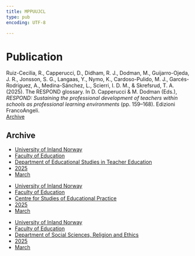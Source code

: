 ```yaml
---
title: MPPUUJCL
type: pub
encoding: UTF-8

---
```

<h1>Publication</h1>
<article id="csl-bib-container-MPPUUJCL" class="csl-bib-container">
  <div class="csl-bib-body"> <div class="csl-entry">Ruiz-Cecilia, R., Capperucci, D., Didham, R. J., Dodman, M., Guijarro-Ojeda, J. R., Jonsson, S. G., Langaas, Y., Nymo, K., Cardoso-Pulido, M. J., Garcés-Rodriguez, A., Medina-Sánchez, L., Scierri, I. D. M., &#38; Skrefsrud, T. A. (2025). The RESPOND glossary. In D. Capperucci &#38; M. Dodman (Eds.), <i>RESPOND: Sustaining the professional development of teachers within schools as professional learning environments</i> (pp. 159–168). Edizioni FrancoAngeli.</div> </div>
  <div class="csl-bib-buttons">
    <a href="#taxonomy-article-MPPUUJCL" alt="archive" class="csl-bib-button">Archive</a>
  </div>
  <div id="csl-bib-meta-container-MPPUUJCL"></div>
</article>
<div id="csl-bib-meta-MPPUUJCL" class="csl-bib-meta">
  <article id="taxonomy-article-MPPUUJCL" class="taxonomy-article">
    <h1>Archive</h1>
    <ul>
      <li><a href="{{< params subfolder >}}en/archive/?key=3DCRN523">University of Inland Norway</a></li>
      <li><a href="{{< params subfolder >}}en/archive/?key=WYNZA47F">Faculty of Education</a></li>
      <li><a href="{{< params subfolder >}}en/archive/?key=BKPR6TE7">Department of Educational Studies in Teacher Education</a></li>
      <li><a href="{{< params subfolder >}}en/archive/?key=Y4IQD3IX">2025</a></li>
      <li><a href="{{< params subfolder >}}en/archive/?key=UD8A6HBH">March</a></li>
    </ul>
    <ul>
      <li><a href="{{< params subfolder >}}en/archive/?key=3DCRN523">University of Inland Norway</a></li>
      <li><a href="{{< params subfolder >}}en/archive/?key=WYNZA47F">Faculty of Education</a></li>
      <li><a href="{{< params subfolder >}}en/archive/?key=G3SEU2Z2">Centre for Studies of Educational Practice</a></li>
      <li><a href="{{< params subfolder >}}en/archive/?key=FQUBCA8S">2025</a></li>
      <li><a href="{{< params subfolder >}}en/archive/?key=8NP8PC4U">March</a></li>
    </ul>
    <ul>
      <li><a href="{{< params subfolder >}}en/archive/?key=3DCRN523">University of Inland Norway</a></li>
      <li><a href="{{< params subfolder >}}en/archive/?key=WYNZA47F">Faculty of Education</a></li>
      <li><a href="{{< params subfolder >}}en/archive/?key=XY7UYWKQ">Department of Social Sciences, Religion and Ethics</a></li>
      <li><a href="{{< params subfolder >}}en/archive/?key=Z8HBTF29">2025</a></li>
      <li><a href="{{< params subfolder >}}en/archive/?key=BFNZXYPD">March</a></li>
    </ul>
  </article>
</div>
